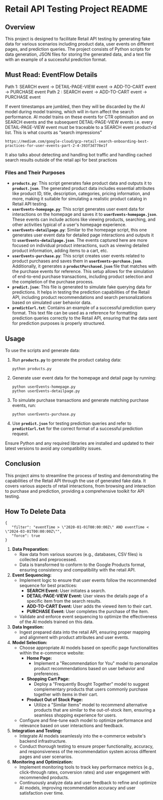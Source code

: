# **Retail API Testing Project README**

## **Overview**

This project is designed to facilitate Retail API testing by generating fake data for various scenarios including product data, user events on different pages, and prediction queries. The project consists of Python scripts for data generation, JSON files for storing the generated data, and a text file with an example of a successful prediction format.

## **Must Read: EventFlow Details**

Path 1: SEARCH event -> DETAIL-PAGE-VIEW event -> ADD-TO-CART event -> PURCHASE event
Path 2 : SEARCH event -> ADD-TO-CART event -> PURCHASE event

If event timestamps are jumbled, then they will be discarded by the AI model during model training, which will in-turn affect the search performance. AI model trains on these events for CTR optimisation and on SEARCH events and the subsequent DETAIL-PAGE-VIEW events i.e. every DETAIL-PAGE-VIEW event must be traceable to a SEARCH event product-id list. This is what counts as “search impressions”

```
https://medium.com/google-cloud/gcp-retail-search-onboarding-best-practices-for-user-events-part-2-4-393f3d778e1f
```

It also talks about detecting and handling bot traffic and handling cached search results outside of the retail api for best practices

### **Files and Their Purposes**

- **`products.py`**: This script generates fake product data and outputs it to **`product.json`**. The generated product data includes essential attributes like product ID, title, description, categories, pricing information, and more, making it suitable for simulating a realistic product catalog in Retail API testing.
- **`userEvents-homepage.py`**: This script generates user event data for interactions on the homepage and saves it to **`userEvents-homepage.json`**. These events can include actions like viewing products, searching, and other activities typical of a user's homepage experience.
- **`userEvents-detailpage.py`**: Similar to the homepage script, this one generates user event data for detailed page interactions and outputs it to **`userEvents-detailpage.json`**. The events captured here are more focused on individual product interactions, such as viewing detailed product information, adding items to a cart, etc.
- **`userEvents-purchase.py`**: This script creates user events related to product purchases and saves them in **`userEvents-purchase.json`**. Additionally, it generates a **`productPurchased.json`** file that matches with the purchase events for reference. This setup allows for the simulation of end-to-end purchase transactions, including product selection and the completion of the purchase process.
- **`predict.json`**: This file is generated to simulate fake querying data for predictions. It helps in testing the prediction capabilities of the Retail API, including product recommendations and search personalizations based on simulated user behavior data.
- **`predictCurl.txt`**: Contains an example of a successful prediction query format. This text file can be used as a reference for formatting prediction queries correctly to the Retail API, ensuring that the data sent for prediction purposes is properly structured.

## **Usage**

To use the scripts and generate data:

1. Run **`products.py`** to generate the product catalog data:

   ```
   python products.py

   ```

2. Generate user event data for the homepage and detail page by running:

   ```
   python userEvents-homepage.py
   python userEvents-detailpage.py

   ```

3. To simulate purchase transactions and generate matching purchase events, run:

   ```
   python userEvents-purchase.py

   ```

4. Use **`predict.json`** for testing prediction queries and refer to **`predictCurl.txt`** for the correct format of a successful prediction request.

Ensure Python and any required libraries are installed and updated to their latest versions to avoid any compatibility issues.

## **Conclusion**

This project aims to streamline the process of testing and demonstrating the capabilities of the Retail API through the use of generated fake data. It covers various aspects of retail interactions, from browsing and interaction to purchase and prediction, providing a comprehensive toolkit for API testing.

## **How To Delete Data**

```
{
   "filter": "eventTime > \"2020-01-01T00:00:00Z\" AND eventTime < \"2024-03-01T00:00:00Z\"",
   "force": true
}
```

1. **Data Preparation:**
   - Raw data from various sources (e.g., databases, CSV files) is collected and preprocessed.
   - Data is transformed to conform to the Google Products format, ensuring consistency and compatibility with the retail API.
2. **Event Sequencing:**
   - Implement logic to ensure that user events follow the recommended sequence for best practices:
     - **SEARCH Event:** User initiates a search.
     - **DETAIL-PAGE-VIEW Event:** User views the details page of a specific item from the search results.
     - **ADD-TO-CART Event:** User adds the viewed item to their cart.
     - **PURCHASE Event:** User completes the purchase of the item.
   - Validate and enforce event sequencing to optimize the effectiveness of the AI models trained on this data.
3. **Data Ingestion:**
   - Ingest prepared data into the retail API, ensuring proper mapping and alignment with product attributes and user events.
4. **Model Selection:**
   - Choose appropriate AI models based on specific page functionalities within the e-commerce website:
     - **Home Page:**
       - Implement a "Recommendation for You" model to personalize product recommendations based on user behavior and preferences.
     - **Shopping Cart Page:**
       - Deploy a "Frequently Bought Together" model to suggest complementary products that users commonly purchase together with items in their cart.
     - **Product Out of Stock Page:**
       - Utilize a "Similar Items" model to recommend alternative products that are similar to the out-of-stock item, ensuring a seamless shopping experience for users.
   - Configure and fine-tune each model to optimize performance and relevance based on user interactions and feedback.
5. **Integration and Testing:**
   - Integrate AI models seamlessly into the e-commerce website's backend infrastructure.
   - Conduct thorough testing to ensure proper functionality, accuracy, and responsiveness of the recommendation system across different pages and user scenarios.
6. **Monitoring and Optimization:**
   - Implement monitoring tools to track key performance metrics (e.g., click-through rates, conversion rates) and user engagement with recommended products.
   - Continuously analyze data and user feedback to refine and optimize AI models, improving recommendation accuracy and user satisfaction over time.
